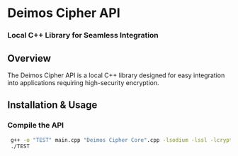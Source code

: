 # Deimos Cipher API  
### Local C++ Library for Seamless Integration  

## Overview  
The Deimos Cipher API is a local C++ library designed for easy integration into applications requiring high-security encryption.

## Installation & Usage  
### Compile the API  
```bash
 g++ -o "TEST" main.cpp "Deimos Cipher Core".cpp -lsodium -lssl -lcrypto
 ./TEST


